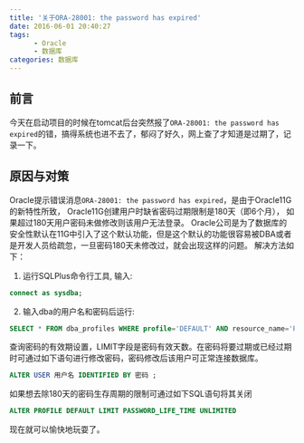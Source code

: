 ```yaml
---
title: '关于ORA-28001: the password has expired'
date: 2016-06-01 20:40:27
tags: 
      - Oracle
      - 数据库
categories: 数据库
---
```


## 前言
今天在启动项目的时候在tomcat后台突然报了`ORA-28001: the password has expired`的错，搞得系统也进不去了，郁闷了好久，网上查了才知道是过期了，记录一下。

<!--more-->

## 原因与对策

Oracle提示错误消息`ORA-28001: the password has expired`，是由于Oracle11G的新特性所致， Oracle11G创建用户时缺省密码过期限制是180天（即6个月）， 如果超过180天用户密码未做修改则该用户无法登录。 Oracle公司是为了数据库的安全性默认在11G中引入了这个默认功能，但是这个默认的功能很容易被DBA或者是开发人员给疏忽，一旦密码180天未修改过，就会出现这样的问题。
解决方法如下：

1. 运行SQLPlus命令行工具, 输入:
```sql
connect as sysdba;
```
2. 输入dba的用户名和密码后运行:
```sql
SELECT * FROM dba_profiles WHERE profile='DEFAULT' AND resource_name='PASSWORD_LIFE_TIME'
```
查询密码的有效期设置，LIMIT字段是密码有效天数。在密码将要过期或已经过期时可通过如下语句进行修改密码，密码修改后该用户可正常连接数据库。
```sql 
ALTER USER 用户名 IDENTIFIED BY 密码 ; 
```
如果想去除180天的密码生存周期的限制可通过如下SQL语句将其关闭
```sql
ALTER PROFILE DEFAULT LIMIT PASSWORD_LIFE_TIME UNLIMITED 
```

现在就可以愉快地玩耍了。
